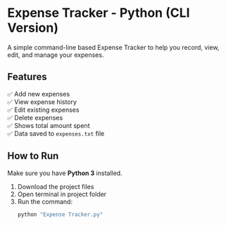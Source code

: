 # Expense Tracker - Python (CLI Version)

A simple command-line based Expense Tracker to help you record, view, edit, and manage your expenses.

## Features

✅ Add new expenses  
✅ View expense history  
✅ Edit existing expenses  
✅ Delete expenses  
✅ Shows total amount spent  
✅ Data saved to `expenses.txt` file  

## How to Run

Make sure you have **Python 3** installed.

1. Download the project files  
2. Open terminal in project folder  
3. Run the command:  
   ```bash
   python "Expense Tracker.py"
